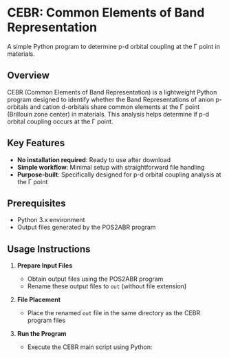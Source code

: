 # CEBR: Common Elements of Band Representation

A simple Python program to determine p-d orbital coupling at the Γ point in materials.

## Overview
CEBR (Common Elements of Band Representation) is a lightweight Python program designed to identify whether the Band Representations of anion p-orbitals and cation d-orbitals share common elements at the Γ point (Brillouin zone center) in materials. This analysis helps determine if p-d orbital coupling occurs at the Γ point.

## Key Features
- **No installation required**: Ready to use after download
- **Simple workflow**: Minimal setup with straightforward file handling
- **Purpose-built**: Specifically designed for p-d orbital coupling analysis at the Γ point

## Prerequisites
- Python 3.x environment
- Output files generated by the POS2ABR program

## Usage Instructions

1. **Prepare Input Files**
   - Obtain output files using the POS2ABR program
   - Rename these output files to `out` (without file extension)

2. **File Placement**
   - Place the renamed `out` file in the same directory as the CEBR program files

3. **Run the Program**
   - Execute the CEBR main script using Python:
